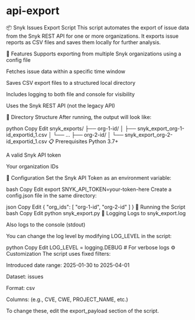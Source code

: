 # api-export
📦 Snyk Issues Export Script
This script automates the export of issue data from the Snyk REST API for one or more organizations. It exports issue reports as CSV files and saves them locally for further analysis.

🔧 Features
Supports exporting from multiple Snyk organizations using a config file

Fetches issue data within a specific time window

Saves CSV export files to a structured local directory

Includes logging to both file and console for visibility

Uses the Snyk REST API (not the legacy API)

📁 Directory Structure
After running, the output will look like:

python
Copy
Edit
snyk_exports/
├── org-1-id/
│   ├── snyk_export_org-1-id_exportid_1.csv
│   └── ...
├── org-2-id/
│   └── snyk_export_org-2-id_exportid_1.csv
📋 Prerequisites
Python 3.7+

A valid Snyk API token

Your organization IDs

📂 Configuration
Set the Snyk API Token as an environment variable:

bash
Copy
Edit
export SNYK_API_TOKEN=your-token-here
Create a config.json file in the same directory:

json
Copy
Edit
{
  "org_ids": [
    "org-1-id",
    "org-2-id"
  ]
}
🚀 Running the Script
bash
Copy
Edit
python snyk_export.py
🧾 Logging
Logs to snyk_export.log

Also logs to the console (stdout)

You can change the log level by modifying LOG_LEVEL in the script:

python
Copy
Edit
LOG_LEVEL = logging.DEBUG  # For verbose logs
⚙️ Customization
The script uses fixed filters:

Introduced date range: 2025-01-30 to 2025-04-01

Dataset: issues

Format: csv

Columns: (e.g., CVE, CWE, PROJECT_NAME, etc.)

To change these, edit the export_payload section of the script.
